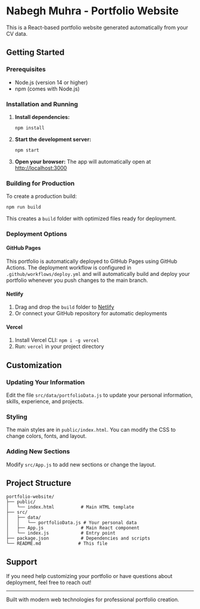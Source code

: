 # Nabegh Muhra - Portfolio Website

This is a React-based portfolio website generated automatically from your CV data.

## Getting Started

### Prerequisites

- Node.js (version 14 or higher)
- npm (comes with Node.js)

### Installation and Running

1. **Install dependencies:**

   ```bash
   npm install
   ```

2. **Start the development server:**

   ```bash
   npm start
   ```

3. **Open your browser:**
   The app will automatically open at [http://localhost:3000](http://localhost:3000)

### Building for Production

To create a production build:

```bash
npm run build
```

This creates a `build` folder with optimized files ready for deployment.

### Deployment Options

#### GitHub Pages

This portfolio is automatically deployed to GitHub Pages using GitHub Actions. The deployment workflow is configured in `.github/workflows/deploy.yml` and will automatically build and deploy your portfolio whenever you push changes to the main branch.

#### Netlify

1. Drag and drop the `build` folder to [Netlify](https://netlify.com)
2. Or connect your GitHub repository for automatic deployments

#### Vercel

1. Install Vercel CLI: `npm i -g vercel`
2. Run: `vercel` in your project directory

## Customization

### Updating Your Information

Edit the file `src/data/portfolioData.js` to update your personal information, skills, experience, and projects.

### Styling

The main styles are in `public/index.html`. You can modify the CSS to change colors, fonts, and layout.

### Adding New Sections

Modify `src/App.js` to add new sections or change the layout.

## Project Structure

```
portfolio-website/
├── public/
│   └── index.html          # Main HTML template
├── src/
│   ├── data/
│   │   └── portfolioData.js # Your personal data
│   ├── App.js              # Main React component
│   └── index.js            # Entry point
├── package.json            # Dependencies and scripts
└── README.md              # This file
```

## Support

If you need help customizing your portfolio or have questions about deployment, feel free to reach out!

---

Built with modern web technologies for professional portfolio creation.
